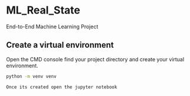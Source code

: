 # ML_Real_State
End-to-End Machine Learning Project

## Create a virtual environment
Open the CMD console find your project directory and create your virtual environment.
```cmd
python -m venv venv

Once its created open the jupyter notebook





